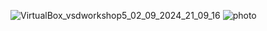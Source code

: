 
![VirtualBox_vsdworkshop5_02_09_2024_21_09_16](https://github.com/user-attachments/assets/89ee44c5-d5c3-4dfc-ab68-479e410c7ffd)
![photo](https://github.com/user-attachments/assets/5d7d49ca-5b18-47b3-8556-d0d21302dd83)
